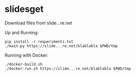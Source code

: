 # slidesget
Download files from slide...re.net

Up and Running:
```
pip install -r requeriments.txt
./main.py https://slide...re.net/blablabla $PWD/tmp
```

Running with Docker:
```
./docker-build.sh
./docker-run.sh https://slide...re.net/blablabla $PWD/tmp
```
